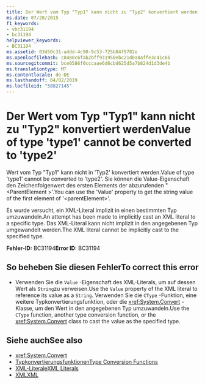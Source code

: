 ```yaml
---
title: Der Wert vom Typ "Typ1" kann nicht zu "Typ2" konvertiert werden
ms.date: 07/20/2015
f1_keywords:
- vbc31194
- bc31194
helpviewer_keywords:
- BC31194
ms.assetid: 03d50c31-addd-4c90-9c53-725b84f9782e
ms.openlocfilehash: c8480c6fab2bff931950ebc21d0a8affe3c41c66
ms.sourcegitcommit: bce0586f0cccaae6d6cbd625d5a7b824d1d3de4b
ms.translationtype: MT
ms.contentlocale: de-DE
ms.lasthandoff: 04/02/2019
ms.locfileid: "58827145"
---
```

# <a name="value-of-type-type1-cannot-be-converted-to-type2"></a><span data-ttu-id="4b703-102">Der Wert vom Typ "Typ1" kann nicht zu "Typ2" konvertiert werden</span><span class="sxs-lookup"><span data-stu-id="4b703-102">Value of type 'type1' cannot be converted to 'type2'</span></span>
<span data-ttu-id="4b703-103">Wert vom Typ "Typ1" kann nicht in 'Typ2' konvertiert werden.</span><span class="sxs-lookup"><span data-stu-id="4b703-103">Value of type 'type1' cannot be converted to 'type2'.</span></span> <span data-ttu-id="4b703-104">Sie können die Value-Eigenschaft den Zeichenfolgenwert des ersten Elements der abzurufenden "\<ParentElement >'.</span><span class="sxs-lookup"><span data-stu-id="4b703-104">You can use the 'Value' property to get the string value of the first element of '\<parentElement>'.</span></span>  
  
 <span data-ttu-id="4b703-105">Es wurde versucht, ein XML-Literal implizit in einen bestimmten Typ umzuwandeln.</span><span class="sxs-lookup"><span data-stu-id="4b703-105">An attempt has been made to implicitly cast an XML literal to a specific type.</span></span> <span data-ttu-id="4b703-106">Das XML-Literal kann nicht implizit in den angegebenen Typ umgewandelt werden.</span><span class="sxs-lookup"><span data-stu-id="4b703-106">The XML literal cannot be implicitly cast to the specified type.</span></span>  
  
 <span data-ttu-id="4b703-107">**Fehler-ID:** BC31194</span><span class="sxs-lookup"><span data-stu-id="4b703-107">**Error ID:** BC31194</span></span>  
  
## <a name="to-correct-this-error"></a><span data-ttu-id="4b703-108">So beheben Sie diesen Fehler</span><span class="sxs-lookup"><span data-stu-id="4b703-108">To correct this error</span></span>  
  
-   <span data-ttu-id="4b703-109">Verwenden Sie die `Value` -Eigenschaft des XML-Literals, um auf dessen Wert als `String`zu verweisen.</span><span class="sxs-lookup"><span data-stu-id="4b703-109">Use the `Value` property of the XML literal to reference its value as a `String`.</span></span> <span data-ttu-id="4b703-110">Verwenden Sie die `CType` -Funktion, eine weitere Typkonvertierungsfunktion, oder die <xref:System.Convert> -Klasse, um den Wert in den angegebenen Typ umzuwandeln.</span><span class="sxs-lookup"><span data-stu-id="4b703-110">Use the `CType` function, another type conversion function, or the <xref:System.Convert> class to cast the value as the specified type.</span></span>  
  
## <a name="see-also"></a><span data-ttu-id="4b703-111">Siehe auch</span><span class="sxs-lookup"><span data-stu-id="4b703-111">See also</span></span>

- <xref:System.Convert>
- [<span data-ttu-id="4b703-112">Typkonvertierungsfunktionen</span><span class="sxs-lookup"><span data-stu-id="4b703-112">Type Conversion Functions</span></span>](../../../visual-basic/language-reference/functions/type-conversion-functions.md)
- [<span data-ttu-id="4b703-113">XML-Literale</span><span class="sxs-lookup"><span data-stu-id="4b703-113">XML Literals</span></span>](../../../visual-basic/language-reference/xml-literals/index.md)
- [<span data-ttu-id="4b703-114">XML</span><span class="sxs-lookup"><span data-stu-id="4b703-114">XML</span></span>](../../../visual-basic/programming-guide/language-features/xml/index.md)
